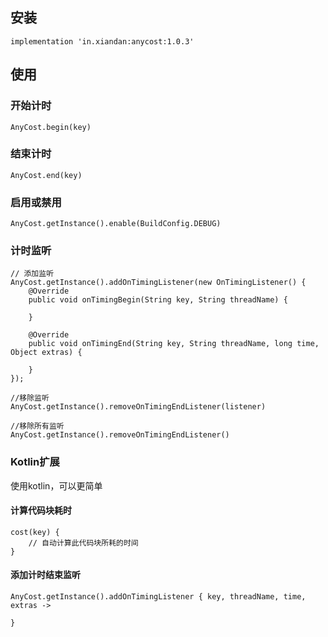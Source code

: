 ## 安装
```
implementation 'in.xiandan:anycost:1.0.3'
```

## 使用
### 开始计时
```
AnyCost.begin(key)
```

### 结束计时
```
AnyCost.end(key)
```

### 启用或禁用
```
AnyCost.getInstance().enable(BuildConfig.DEBUG)
```

### 计时监听
```
// 添加监听
AnyCost.getInstance().addOnTimingListener(new OnTimingListener() {
    @Override
    public void onTimingBegin(String key, String threadName) {
        
    }

    @Override
    public void onTimingEnd(String key, String threadName, long time, Object extras) {
        
    }
});

//移除监听
AnyCost.getInstance().removeOnTimingEndListener(listener)

//移除所有监听
AnyCost.getInstance().removeOnTimingEndListener()
```

### Kotlin扩展
使用kotlin，可以更简单

#### 计算代码块耗时
```
cost(key) {
    // 自动计算此代码块所耗的时间
}
```

#### 添加计时结束监听
```
AnyCost.getInstance().addOnTimingListener { key, threadName, time, extras ->

}
```